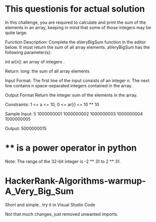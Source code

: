 # This questionis for actual solution

   In this challenge, you are required to calculate and print the sum of the elements in an array, keeping in mind that some of those integers may be quite large.


Function Description:
   Complete the aVeryBigSum function in the editor below. It must return the sum of all array elements.
aVeryBigSum has the following parameter(s):

   int ar[n]: an array of integers .
   

Return:
  long: the sum of all array elements
  
  
Input Format:
  The first line of the input consists of an integer n.
  The next line contains n space-separated integers contained in the array.
  
  
Output Format
  Return the integer sum of the elements in the array.
  
  
Constraints:
  1 <= a <= 10,
  0 <= ar[i] <= 10 ** 10 
  

Sample Input:
  5
  1000000001 1000000002 1000000003 1000000004 1000000005


Output:
  5000000015
 
 
# ** is a power operator in python
Note:
  The range of the 32-bit integer is  -2 ** 31 to 2 ** 31.


# HackerRank-Algorithms-warmup-A_Very_Big_Sum
   Short and simple.. try it in Visual Studio Code
   
   Not that much changes, just removed unwanted imports.
